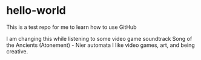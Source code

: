 # hello-world
This is a test repo for me to learn how to use GitHub


I am changing this while listening to some video game soundtrack
Song of the Ancients (Atonement) - Nier automata
I like video games, art, and being creative.
